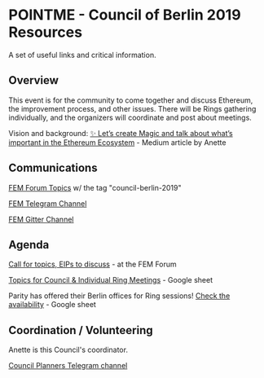 # POINTME - Council of Berlin 2019 Resources

A set of useful links and critical information.

## Overview

This event is for the community to come together and discuss Ethereum, the improvement process, and other issues. There will be Rings gathering individually, and the organizers will coordinate and post about meetings.

Vision and background: [✨ Let’s create Magic and talk about what’s important in the Ethereum Ecosystem](https://medium.com/@AnettRolikova/lets-create-magic-and-talk-about-what-s-important-in-the-ethereum-ecosystem-45c94878fe3c) - Medium article by Anette

## Communications

[FEM Forum Topics](https://ethereum-magicians.org/tags/council-berlin-2019) w/ the tag "council-berlin-2019"

[FEM Telegram Channel](https://t.me/ETHMagicians)

[FEM Gitter Channel](https://gitter.im/ethereum-magicians/Lobby)

## Agenda

[Call for topics, EIPs to discuss](https://ethereum-magicians.org/t/magicians-berlin-council-2019-call-for-topics-and-eips-to-discuss/3425/3) - at the FEM Forum

[Topics for Council & Individual Ring Meetings](https://docs.google.com/spreadsheets/d/16pYOZSjzDhOO5BTb7a3u_pBmU0529OsZPlgRw2DLkI0/edit#gid=0) - Google sheet

Parity has offered their Berlin offices for Ring sessions! [Check the availability](https://docs.google.com/spreadsheets/d/1euyr7tOHtNLqK7fSoCkV3Oa4aS3iSww_DVdUUL54pRk/edit?usp=sharing) - Google sheet

## Coordination / Volunteering

Anette is this Council's coordinator.

[Council Planners Telegram channel](https://t.me/ETHMagicians)


